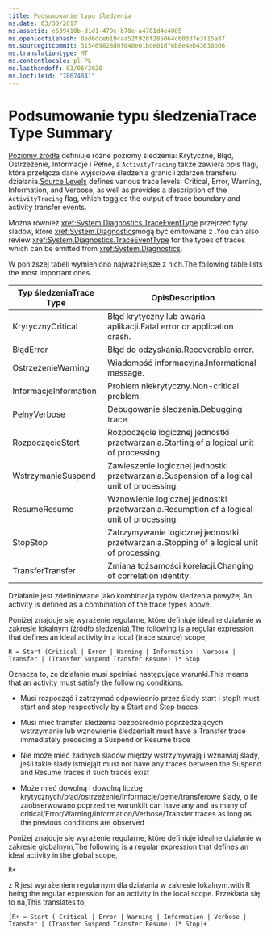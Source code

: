 ```yaml
---
title: Podsumowanie typu śledzenia
ms.date: 03/30/2017
ms.assetid: e639410b-d1d1-479c-b78e-a4701d4e4085
ms.openlocfilehash: 8ed6dceb19caa52f928f285064c60337e3f15a87
ms.sourcegitcommit: 515469828d0f040e01bde01df6b8e4eb43630b06
ms.translationtype: MT
ms.contentlocale: pl-PL
ms.lasthandoff: 03/06/2020
ms.locfileid: "78674841"
---
```

# <a name="trace-type-summary"></a><span data-ttu-id="e6747-102">Podsumowanie typu śledzenia</span><span class="sxs-lookup"><span data-stu-id="e6747-102">Trace Type Summary</span></span>
<span data-ttu-id="e6747-103">[Poziomy źródła](xref:System.Diagnostics.SourceLevels) definiuje różne poziomy śledzenia: Krytyczne, Błąd, Ostrzeżenie, Informacje i Pełne, a `ActivityTracing` także zawiera opis flagi, która przełącza dane wyjściowe śledzenia granic i zdarzeń transferu działania.</span><span class="sxs-lookup"><span data-stu-id="e6747-103">[Source Levels](xref:System.Diagnostics.SourceLevels) defines various trace levels: Critical, Error, Warning, Information, and Verbose, as well as provides a description of the `ActivityTracing` flag, which toggles the output of trace boundary and activity transfer events.</span></span>  
  
 <span data-ttu-id="e6747-104">Można również <xref:System.Diagnostics.TraceEventType> przejrzeć typy śladów, które <xref:System.Diagnostics>mogą być emitowane z .</span><span class="sxs-lookup"><span data-stu-id="e6747-104">You can also review <xref:System.Diagnostics.TraceEventType> for the types of traces which can be emitted from <xref:System.Diagnostics>.</span></span>  
  
 <span data-ttu-id="e6747-105">W poniższej tabeli wymieniono najważniejsze z nich.</span><span class="sxs-lookup"><span data-stu-id="e6747-105">The following table lists the most important ones.</span></span>  
  
|<span data-ttu-id="e6747-106">Typ śledzenia</span><span class="sxs-lookup"><span data-stu-id="e6747-106">Trace Type</span></span>|<span data-ttu-id="e6747-107">Opis</span><span class="sxs-lookup"><span data-stu-id="e6747-107">Description</span></span>|  
|----------------|-----------------|  
|<span data-ttu-id="e6747-108">Krytyczny</span><span class="sxs-lookup"><span data-stu-id="e6747-108">Critical</span></span>|<span data-ttu-id="e6747-109">Błąd krytyczny lub awaria aplikacji.</span><span class="sxs-lookup"><span data-stu-id="e6747-109">Fatal error or application crash.</span></span>|  
|<span data-ttu-id="e6747-110">Błąd</span><span class="sxs-lookup"><span data-stu-id="e6747-110">Error</span></span>|<span data-ttu-id="e6747-111">Błąd do odzyskania.</span><span class="sxs-lookup"><span data-stu-id="e6747-111">Recoverable error.</span></span>|  
|<span data-ttu-id="e6747-112">Ostrzeżenie</span><span class="sxs-lookup"><span data-stu-id="e6747-112">Warning</span></span>|<span data-ttu-id="e6747-113">Wiadomość informacyjna.</span><span class="sxs-lookup"><span data-stu-id="e6747-113">Informational message.</span></span>|  
|<span data-ttu-id="e6747-114">Informacje</span><span class="sxs-lookup"><span data-stu-id="e6747-114">Information</span></span>|<span data-ttu-id="e6747-115">Problem niekrytyczny.</span><span class="sxs-lookup"><span data-stu-id="e6747-115">Non-critical problem.</span></span>|  
|<span data-ttu-id="e6747-116">Pełny</span><span class="sxs-lookup"><span data-stu-id="e6747-116">Verbose</span></span>|<span data-ttu-id="e6747-117">Debugowanie śledzenia.</span><span class="sxs-lookup"><span data-stu-id="e6747-117">Debugging trace.</span></span>|  
|<span data-ttu-id="e6747-118">Rozpoczęcie</span><span class="sxs-lookup"><span data-stu-id="e6747-118">Start</span></span>|<span data-ttu-id="e6747-119">Rozpoczęcie logicznej jednostki przetwarzania.</span><span class="sxs-lookup"><span data-stu-id="e6747-119">Starting of a logical unit of processing.</span></span>|  
|<span data-ttu-id="e6747-120">Wstrzymanie</span><span class="sxs-lookup"><span data-stu-id="e6747-120">Suspend</span></span>|<span data-ttu-id="e6747-121">Zawieszenie logicznej jednostki przetwarzania.</span><span class="sxs-lookup"><span data-stu-id="e6747-121">Suspension of a logical unit of processing.</span></span>|  
|<span data-ttu-id="e6747-122">Resume</span><span class="sxs-lookup"><span data-stu-id="e6747-122">Resume</span></span>|<span data-ttu-id="e6747-123">Wznowienie logicznej jednostki przetwarzania.</span><span class="sxs-lookup"><span data-stu-id="e6747-123">Resumption of a logical unit of processing.</span></span>|  
|<span data-ttu-id="e6747-124">Stop</span><span class="sxs-lookup"><span data-stu-id="e6747-124">Stop</span></span>|<span data-ttu-id="e6747-125">Zatrzymywanie logicznej jednostki przetwarzania.</span><span class="sxs-lookup"><span data-stu-id="e6747-125">Stopping of a logical unit of processing.</span></span>|  
|<span data-ttu-id="e6747-126">Transfer</span><span class="sxs-lookup"><span data-stu-id="e6747-126">Transfer</span></span>|<span data-ttu-id="e6747-127">Zmiana tożsamości korelacji.</span><span class="sxs-lookup"><span data-stu-id="e6747-127">Changing of correlation identity.</span></span>|  
  
 <span data-ttu-id="e6747-128">Działanie jest zdefiniowane jako kombinacja typów śledzenia powyżej.</span><span class="sxs-lookup"><span data-stu-id="e6747-128">An activity is defined as a combination of the trace types above.</span></span>  
  
 <span data-ttu-id="e6747-129">Poniżej znajduje się wyrażenie regularne, które definiuje idealne działanie w zakresie lokalnym (źródło śledzenia),</span><span class="sxs-lookup"><span data-stu-id="e6747-129">The following is a regular expression that defines an ideal activity in a local (trace source) scope,</span></span>  
  
 `R = Start (Critical | Error | Warning | Information | Verbose | Transfer | (Transfer Suspend Transfer Resume) )* Stop`  
  
 <span data-ttu-id="e6747-130">Oznacza to, że działanie musi spełniać następujące warunki.</span><span class="sxs-lookup"><span data-stu-id="e6747-130">This means that an activity must satisfy the following conditions.</span></span>  
  
- <span data-ttu-id="e6747-131">Musi rozpocząć i zatrzymać odpowiednio przez ślady start i stop</span><span class="sxs-lookup"><span data-stu-id="e6747-131">It must start and stop respectively by a Start and Stop traces</span></span>  
  
- <span data-ttu-id="e6747-132">Musi mieć transfer śledzenia bezpośrednio poprzedzających wstrzymanie lub wznowienie śledzenia</span><span class="sxs-lookup"><span data-stu-id="e6747-132">It must have a Transfer trace immediately preceding a Suspend or Resume trace</span></span>  
  
- <span data-ttu-id="e6747-133">Nie może mieć żadnych śladów między wstrzymywają i wznawiaj ślady, jeśli takie ślady istnieją</span><span class="sxs-lookup"><span data-stu-id="e6747-133">It must not have any traces between the Suspend and Resume traces if such traces exist</span></span>  
  
- <span data-ttu-id="e6747-134">Może mieć dowolną i dowolną liczbę krytycznych/błąd/ostrzeżenie/informacje/pełne/transferowe ślady, o ile zaobserwowano poprzednie warunki</span><span class="sxs-lookup"><span data-stu-id="e6747-134">It can have any and as many of critical/Error/Warning/Information/Verbose/Transfer traces as long as the previous conditions are observed</span></span>  
  
 <span data-ttu-id="e6747-135">Poniżej znajduje się wyrażenie regularne, które definiuje idealne działanie w zakresie globalnym,</span><span class="sxs-lookup"><span data-stu-id="e6747-135">The following is a regular expression that defines an ideal activity in the global scope,</span></span>  
  
`R+`  
  
 <span data-ttu-id="e6747-136">z R jest wyrażeniem regularnym dla działania w zakresie lokalnym.</span><span class="sxs-lookup"><span data-stu-id="e6747-136">with R being the regular expression for an activity in the local scope.</span></span> <span data-ttu-id="e6747-137">Przekłada się to na,</span><span class="sxs-lookup"><span data-stu-id="e6747-137">This translates to,</span></span>  
  
`[R+ = Start ( Critical | Error | Warning | Information | Verbose | Transfer | (Transfer Suspend Transfer Resume) )* Stop]+`
